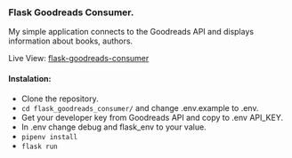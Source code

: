 ### Flask Goodreads Consumer.

My simple application connects to the Goodreads API and displays information about books, authors.

Live View: [flask-goodreads-consumer](https://flask-goodreads-consumer.herokuapp.com)

<h4>
Instalation:
</h4>

- Clone the repository.
- `cd flask_goodreads_consumer/`
    and change .env.example to .env.
- Get your developer key from Goodreads API and copy to .env API_KEY.
- In .env change debug and flask_env to your value.
- `pipenv install`
- `flask run`
    
